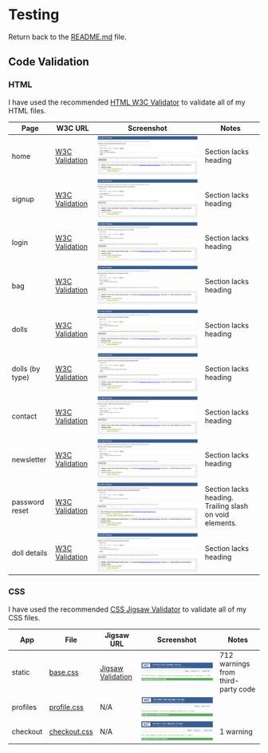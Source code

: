 # Testing

Return back to the [README.md](README.md) file.

## Code Validation

### HTML

I have used the recommended [HTML W3C Validator](https://validator.w3.org) to validate all of my HTML files.

| Page | W3C URL | Screenshot | Notes |
| --- | --- | --- | --- |
| home | [W3C Validation](https://validator.w3.org/nu/?doc=https://mlr-shop.herokuapp.com/) | ![screenshot](documentation/testing/validation/html-mlr-shop.png) | Section lacks heading |
| signup | [W3C Validation](https://validator.w3.org/nu/?doc=https://mlr-shop.herokuapp.com/accounts/signup/) | ![screenshot](documentation/testing/validation/html-signup.png) | Section lacks heading |
| login | [W3C Validation](https://validator.w3.org/nu/?doc=https://mlr-shop.herokuapp.com/accounts/login/) | ![screenshot](documentation/testing/validation/html-login.png) | Section lacks heading |
| bag | [W3C Validation](https://validator.w3.org/nu/?doc=https://mlr-shop.herokuapp.com/bag/) | ![screenshot](documentation/testing/validation/html-bag.png) | Section lacks heading |
| dolls | [W3C Validation](https://validator.w3.org/nu/?doc=https://mlr-shop.herokuapp.com/dolls/) | ![screenshot](documentation/testing/validation/html-dolls.png) | Section lacks heading |
| dolls (by type) | [W3C Validation](https://validator.w3.org/nu/?doc=https://mlr-shop.herokuapp.com/dolls/?dolltype=amaris) | ![screenshot](documentation/testing/validation/html-doll-type.png) | Section lacks heading |
| contact | [W3C Validation](https://validator.w3.org/nu/?doc=https://mlr-shop.herokuapp.com/contact/) | ![screenshot](documentation/testing/validation/html-contact.png) | Section lacks heading |
| newsletter | [W3C Validation](https://validator.w3.org/nu/?doc=https://mlr-shop.herokuapp.com/newsletter/) | ![screenshot](documentation/testing/validation/html-newsletter.png) | Section lacks heading |
| password reset | [W3C Validation](https://validator.w3.org/nu/?doc=https://mlr-shop.herokuapp.com/accounts/password/reset/) | ![screenshot](documentation/testing/validation/html-pw-reset.png) | Section lacks heading. Trailing slash on void elements. |
| doll details | [W3C Validation](https://validator.w3.org/nu/?doc=https://mlr-shop.herokuapp.com/dolls/1) | ![screenshot](documentation/testing/validation/html-doll-details.png) | Section lacks heading |

### CSS

I have used the recommended [CSS Jigsaw Validator](https://jigsaw.w3.org/css-validator) to validate all of my CSS files.

| App | File | Jigsaw URL | Screenshot | Notes |
| --- | --- | --- | --- | --- |
| static | [base.css](static/css/base.css) | [Jigsaw Validation](https://jigsaw.w3.org/css-validator/validator?uri=https%3A%2F%2Fmlr-shop.herokuapp.com) | ![screenshot](documentation/testing/validation/css-mlr-shop.png) | 712 warnings from third-party code |
| profiles | [profile.css](profiles/static/profiles/css/profile.css) | N/A | ![screenshot](documentation/testing/validation/css-profile.png) | |
| checkout | [checkout.css](checkout/static/checkout/css/checkout.css) | N/A | ![screenshot](documentation/testing/validation/css-checkout.png) | 1 warning |

